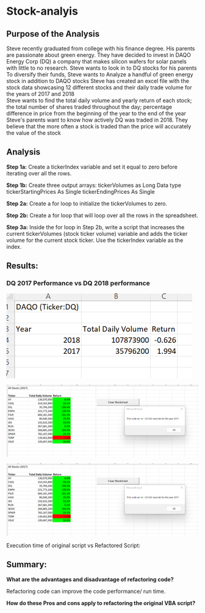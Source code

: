 # Stock-analyis
## Purpose of the Analysis 
Steve recently graduated from college with his finance degree.
His parents are passionate about green energy. 
They have decided to invest in DAQO Energy Corp (DQ)  a company that makes silicon wafers for solar panels with little to no research. 
Steve wants to look in to DQ stocks for his parents
To diversify their funds, Steve wants to Analyze a handful of green energy stock in addition to DAQO stocks
Steve has created an excel file with the stock data showcasing 12 different stocks and their daily trade volume for the years of 2017 and 2018  
Steve wants to find the total daily volume and yearly return of each stock; the total number of shares traded throughout the day; percentage difference in price from the beginning of the year to the end of the year
Steve's parents want to know how actively DQ was traded in 2018. They believe that the more often a stock is traded than the price will accurately the value of the stock



## Analysis 

**Step 1a:**
Create a tickerIndex variable and set it equal to zero before iterating over all the rows. 

**Step 1b:**
Create three output arrays:
  tickerVolumes as Long Data type 
  tickerStartingPrices As Single 
  tickerEndingPrices As Single 
  
**Step 2a:**
Create a for loop to initialize the tickerVolumes to zero.

**Step 2b:**
Create a for loop that will loop over all the rows in the spreadsheet.

**Step 3a:**
Inside the for loop in Step 2b, write a script that increases the current tickerVolumes (stock ticker volume) variable and adds the ticker volume for the current stock ticker.
Use the tickerIndex variable as the index.

## Results:
### DQ 2017 Performance vs   DQ 2018 performance

![image](https://github.com/Raellenalos/Stock-analyis/blob/main/Resources/DQ%20Analysis%202017%20vs%202018.png)

![image](https://github.com/Raellenalos/Stock-analyis/blob/main/Resources/All%20Stocks%202017.png)

![image](https://github.com/Raellenalos/Stock-analyis/blob/main/Resources/All%20Stocks%202017.png)


Execution time of original script vs Refactored Script:

## Summary: 

 **What are the advantages and disadvantage of refactoring code?**
 
 Refactoring code can improve the code performance/ run time.
 
 **How do these Pros and cons apply to refactoring the original VBA script?**


